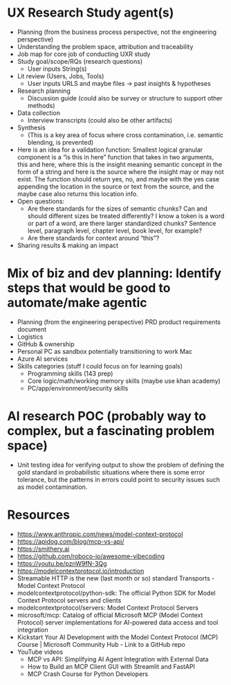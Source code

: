 # UX Research Study agent(s)

- Planning (from the business process perspective, not the engineering perspective)
- Understanding the problem space, attribution and traceability
- Job map for core job of conducting UXR study
- Study goal/scope/RQs (research questions)
    - User inputs String(s)
- Lit review (Users, Jobs, Tools)
    - User inputs URLS and maybe files → past insights & hypotheses
- Research planning
    - Discussion guide (could also be survey or structure to support other methods)
- Data collection
    - Interview transcripts (could also be other artifacts)
- Synthesis
    - (This is a key area of focus where cross contamination, i.e. semantic blending, is prevented)
- Here is an idea for a validation function: Smallest logical granular component is a “is this in here” function that takes in two arguments, this and here, where this is the insight meaning semantic concept in the form of a string and here is the source where the insight may or may not exist. The function should return yes, no, and maybe with the yes case appending the location in the source or text from the source, and the maybe case also returns this location info.
- Open questions:
    - Are there standards for the sizes of semantic chunks? Can and should different sizes be treated differently? I know a token is a word or part of a word, are there larger standardized chunks? Sentence level, paragraph level, chapter level, book level, for example?
    - Are there standards for context around “this”?
- Sharing results & making an impact

# Mix of biz and dev planning: Identify steps that would be good to automate/make agentic

- Planning (from the engineering perspective) PRD product requirements document
- Logistics
- GitHub & ownership
- Personal PC as sandbox potentially transitioning to work Mac
- Azure AI services
- Skills categories (stuff I could focus on for learning goals)
    - Programming skills (143 prep)
    - Core logic/math/working memory skills (maybe use khan academy)
    - PC/app/environment/security skills

# AI research POC (probably way to complex, but a fascinating problem space)

- Unit testing idea for verifying output to show the problem of defining the gold standard in probabilistic situations where there is some error tolerance, but the patterns in errors could point to security issues such as model contamination.

# Resources

- https://www.anthropic.com/news/model-context-protocol
- https://apidog.com/blog/mcp-vs-api/
- https://smithery.ai
- https://github.com/roboco-io/awesome-vibecoding
- https://youtu.be/pznW9fN-3Qg
- https://modelcontextprotocol.io/introduction
- Streamable HTTP is the new (last month or so) standard Transports - Model Context Protocol
- modelcontextprotocol/python-sdk: The official Python SDK for Model Context Protocol servers and clients
- modelcontextprotocol/servers: Model Context Protocol Servers
- microsoft/mcp: Catalog of official Microsoft MCP (Model Context Protocol) server implementations for AI-powered data access and tool integration
- Kickstart Your AI Development with the Model Context Protocol (MCP) Course | Microsoft Community Hub - Link to a GitHub repo
- YouTube videos
    - MCP vs API: Simplifying AI Agent Integration with External Data
    - How to Build an MCP Client GUI with Streamlit and FastAPI
    - MCP Crash Course for Python Developers
